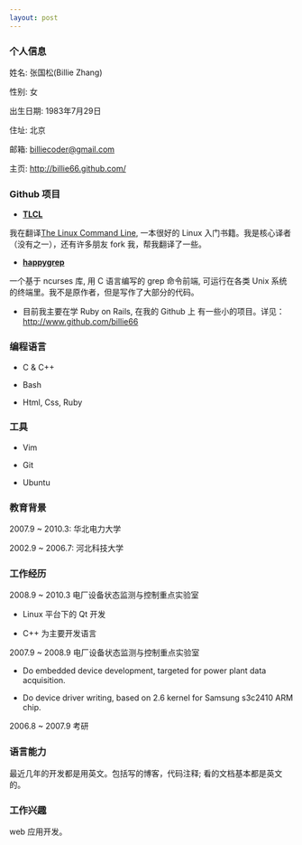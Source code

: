 ```yaml
---
layout: post
---
```


### 个人信息

姓名: 张国松(Billie Zhang)

性别: 女 

出生日期: 1983年7月29日

住址: 北京

邮箱: billiecoder@gmail.com

主页: <http://billie66.github.com/>

### Github 项目 

* [__TLCL__](https://github.com/billie66/TLCL)

我在翻译[The Linux Command Line](http://linuxcommand.org), 一本很好的 Linux
入门书籍。我是核心译者（没有之一），还有许多朋友 fork 我，帮我翻译了一些。

* [__happygrep__](http://happypeter.github.com/happygrep/index.html)

一个基于 ncurses 库, 用 C 语言编写的 grep 命令前端, 可运行在各类 Unix
系统的终端里。我不是原作者，但是写作了大部分的代码。

* 目前我主要在学 Ruby on Rails, 在我的 Github 上
  有一些小的项目。详见：<http://www.github.com/billie66>

### 编程语言 

* C & C++ 

* Bash 

* Html, Css, Ruby 

### 工具 

* Vim

* Git

* Ubuntu 

### 教育背景 

<p>2007.9 ~ 2010.3: 华北电力大学</p>

<p>2002.9 ~ 2006.7: 河北科技大学</p>

### 工作经历 

<p>2008.9 ~ 2010.3 电厂设备状态监测与控制重点实验室</p>

* Linux 平台下的 Qt 开发 

* C++ 为主要开发语言 

<p>2007.9 ~ 2008.9 电厂设备状态监测与控制重点实验室</p>

* Do embedded device development, targeted for power plant data acquisition. 

* Do device driver writing, based on 2.6 kernel for Samsung s3c2410 ARM chip.  

<p>2006.8 ~ 2007.9 考研</p>

### 语言能力 

最近几年的开发都是用英文。包括写的博客，代码注释; 看的文档基本都是英文的。

### 工作兴趣 

web 应用开发。
